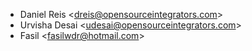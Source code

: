 - Daniel Reis \<<dreis@opensourceintegrators.com>\>
- Urvisha Desai \<<udesai@opensourceintegrators.com>\>
- Fasil \<<fasilwdr@hotmail.com>\>
